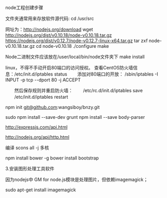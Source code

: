 node工程创建步骤

文件夹通常用来存放软件源代码: 
cd /usr/src 

网址为：http://nodejs.org/download 
wget http://nodejs.org/dist/v0.10.18/node-v0.10.18.tar.gz 
https://nodejs.org/dist/v0.12.7/node-v0.12.7-linux-x64.tar.gz
tar zxf node-v0.10.18.tar.gz 
cd node-v0.10.18 
./configure 
make 

Node二进制文件应该放在/user/local/bin/node文件夹下 
make install 

linux，不得不手动开启80端口的访问授权。
查看CentOS防火墙信息：/etc/init.d/iptables status　　
添加对80端口的开放：
/sbin/iptables -I INPUT -p tcp --dport 80 -j ACCEPT
 
　　然后保存规则并重启防火墙：
　　/etc/rc.d/init.d/iptables save
　　/etc/init.d/iptables restart
 

npm init
git@github.com:wangsiboy/bnzy.git

sudo npm install --save-dev grunt
 npm install --save body-parser


http://expressjs.com/api.html

http://nodejs.org/api/http.html

编译
scons all -j 多核

npm install bower -g
bower install bootstrap 

3.安装图形处理工具软件

因为nodejs中 GM for node.js模块是处理图片，但依赖imagemagick；

sudo apt-get install  imagemagick
